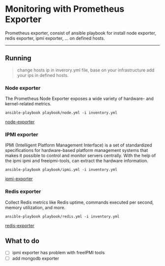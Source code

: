 
# Monitoring with Prometheus Exporter
Prometheus exporter, consist of ansible playbook for install node exporter, redis exporter, ipmi exporter, ... on defined hosts.

---

## Running

> change hosts ip in inverory.yml file, base on your infrastructure add your ips in defined hosts. 

### Node exporter

The Prometheus Node Exporter exposes a wide variety of hardware- and kernel-related metrics.

```
ansible-playbook playbook/node.yml -i inventory.yml
```

[node-exporter](https://github.com/prometheus/node_exporter)

### IPMI exporter

IPMI (Intelligent Platform Management Interface) is a set of standardized specifications for hardware-based platform management systems that makes it possible to control and monitor servers centrally.
With the help of the ipmi ipmi and freeipmi-tools, can extract the hardware information.

```
ansible-playbook playbook/ipmi.yml -i inventory.yml
```

[ipmi-exporter](https://github.com/prometheus-community/ipmi_exporter)

### Redis exporter
Collect Redis metrics like Redis uptime, commands executed per second, memory utilization, and more. 

```
ansible-playbook playbook/redis.yml -i inventory.yml
```

[redis-exporter](https://github.com/oliver006/redis_exporter)

## What to do

- [ ] ipmi exporter has problem with freeIPMI tools
- [ ] add mongodb exporter
